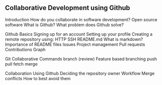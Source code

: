 ## Collaborative Development using Github


Introduction
How do you collaborate in software development?
Open source software
What is Github?
What problem does Github solve?

Github Basics
Signing up for an account
Setting up your profile
Creating a remote repository using:
HTTP
SSH
README.md
What is markdown?
Importance of README files
Issues
Project management
Pull requests
Contributions
Graph

Git Collaborative Commands
branch (review)
Feature based branching
push
pull
fetch
merge

Collaboration Using Github
Deciding the repository owner
Workflow
Merge conflicts
How to best avoid them
